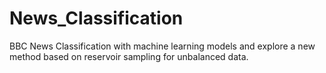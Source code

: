 # News_Classification

BBC News Classification with machine learning models and explore a new method based on reservoir sampling for unbalanced data.
